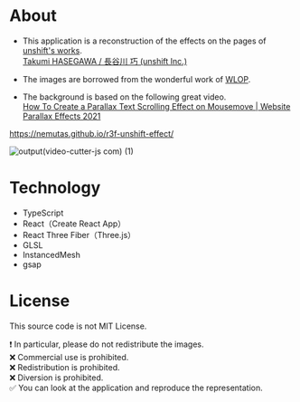 # About

- This application is a reconstruction of the effects on the pages of [unshift's works](https://unshift.jp/works#aimessenger).<br>
  [Takumi HASEGAWA / 長谷川 巧 (unshift Inc.)](https://twitter.com/_unshift)<br>

- The images are borrowed from the wonderful work of [WLOP](https://twitter.com/wlopwangling).<br>

- The background is based on the following great video.<br>
  [How To Create a Parallax Text Scrolling Effect on Mousemove | Website Parallax Effects 2021](https://www.youtube.com/watch?v=ADAmKlVs25w)

https://nemutas.github.io/r3f-unshift-effect/

![output(video-cutter-js com) (1)](https://user-images.githubusercontent.com/46724121/156519951-494103aa-8996-4564-a0a6-6ecefd65063a.gif)

# Technology

- TypeScript
- React（Create React App）
- React Three Fiber（Three.js）
- GLSL
- InstancedMesh
- gsap

# License

This source code is not MIT License.

❗ In particular, please do not redistribute the images.<br>
❌ Commercial use is prohibited.<br>
❌ Redistribution is prohibited.<br>
❌ Diversion is prohibited.<br>
✅ You can look at the application and reproduce the representation.

